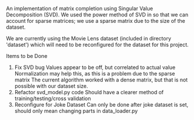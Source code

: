 An implementation of matrix completion using Singular Value Decomposition (SVD).
We used the power method of SVD in so that we can account for sparse matrices;
we use a sparse matrix due to the size of the dataset.

We are currently using the Movie Lens dataset (included in directory 'dataset')
which will need to be reconfigured for the dataset for this project.

Items to be Done
1) Fix SVD bug
    Values appear to be off, but correlated to actual value
    Normalization may help this, as this is a problem due to the sparse matrix
        The current algorithm worked with a dense matrix, but that is not
        possible with our dataset size.
2) Refactor svd_model.py code
    Should have a clearer method of training/testing/cross validation
3) Reconfigure for Joke Dataset
    Can only be done after joke dataset is set, should only mean changing parts
        in data_loader.py

